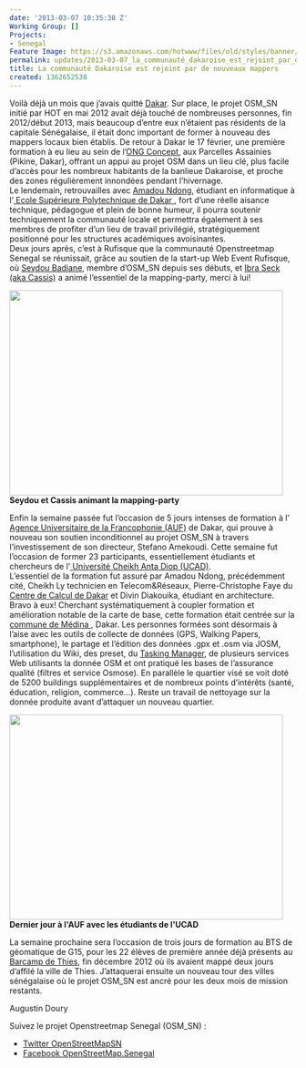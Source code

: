 ```yaml
---
date: '2013-03-07 10:35:38 Z'
Working Group: []
Projects:
- Senegal
Feature Image: https://s3.amazonaws.com/hotwww/files/old/styles/banner/public/DSCN0412petit.JPG
permalink: updates/2013-03-07_la_communauté_dakaroise_est_rejoint_par_de_nouveaux_mappers
title: La communauté Dakaroise est rejoint par de nouveaux mappers
created: 1362652538
---
```

<p>Voilà déjà un mois que j’avais quitté <a href="http://www.openstreetmap.org/?lat=14.7251&amp;lon=-17.3713&amp;zoom=12&amp;layers=M"> Dakar</a>. Sur place, le projet OSM_SN initié par HOT en mai 2012 avait déjà touché de nombreuses personnes, fin 2012/début 2013, mais beaucoup d’entre eux n’étaient pas résidents de la capitale Sénégalaise, il était donc important de former à nouveau des mappers locaux bien établis. <!--break--> De retour à Dakar le 17 février, une première formation à eu lieu au sein de l’<a href="http://www.concept-sn.org/">ONG Concept</a>, aux Parcelles Assainies (Pikine, Dakar), offrant un appui au projet OSM dans un lieu clé, plus facile d’accès pour les nombreux habitants de la banlieue Dakaroise, et proche des zones régulièrement innondées pendant l’hivernage. <br>Le lendemain, retrouvailles avec <a href="http://www.openstreetmap.org/user/ndongpotter"> Amadou Ndong</a>, étudiant en informatique à l’<a href="http://www.esp.sn/"> Ecole Supérieure Polytechnique de Dakar </a>, fort d’une réelle aisance technique, pédagogue et plein de bonne humeur, il pourra soutenir techniquement la communauté locale et permettra également à ses membres de profiter d’un lieu de travail privilégié, stratégiquement positionné pour les structures académiques avoisinantes. <br>Deux jours après, c’est à Rufisque que la communauté Openstreetmap Senegal se réunissait, grâce au soutien de la start-up Web Event Rufisque, où <a href="http://www.openstreetmap.org/user/AZ09Eureka">Seydou Badiane</a>, membre d’OSM_SN depuis ses débuts, et <a href="http://www.openstreetmap.org/user/cassismc"> Ibra Seck (aka Cassis)</a> a animé l’essentiel de la mapping-party, merci à lui!</p>
<p><img class="image-large" src="https://s3.amazonaws.com/hotwww/files/old/styles/large/public/DSCN0412petit_0.JPG?itok=klZzGXrN" alt="" style="width:480px;height:360px"><br><strong>Seydou et Cassis animant la mapping-party</strong></p>
<p>Enfin la semaine passée fut l’occasion de 5 jours intenses de formation à l’<a href="http://www.auf.org/bureau-afrique-de-l-ouest"> Agence Universitaire de la Francophonie (AUF)</a> de Dakar, qui prouve à nouveau son soutien inconditionnel au projet OSM_SN à travers l’investissement de son directeur, Stefano Amekoudi. Cette semaine fut l’occasion de former 23 participants, essentiellement étudiants et chercheurs de l’<a href="http://www.ucad.sn/"> Université Cheikh Anta Diop (UCAD)</a>. <br>L’essentiel de la formation fut assuré par Amadou Ndong, précédemment cité, Cheikh Ly technicien en Telecom&amp;Réseaux, Pierre-Christophe Faye du <a href="http://www.cci.ucad.sn/"> Centre de Calcul de Dakar</a> et Divin Diakouika, étudiant en architecture. Bravo à eux! Cherchant systématiquement à coupler formation et amélioration notable de la carte de base, cette formation était centrée sur la <a href="http://www.openstreetmap.org/?lat=14.68403&amp;lon=-17.45268&amp;zoom=16&amp;layers=M"> commune de Médina </a>, Dakar. Les personnes formées sont désormais à l’aise avec les outils de collecte de données (GPS, Walking Papers, smartphone), le partage et l’édition des données .gpx et .osm via JOSM, l’utilisation du Wiki, des preset, du <a href="http://tasks.hotosm.org/job/197"> Tasking Manager</a>, de plusieurs services Web utilisants la donnée OSM et ont pratiqué les bases de l’assurance qualité (filtres et service Osmose). En parallèle le quartier visé se voit doté de 5200 buildings supplémentaires et de nombreux points d’intérêts (santé, éducation, religion, commerce...). Reste un travail de nettoyage sur la donnée produite avant d’attaquer un nouveau quartier.</p>
<p><img class="image-large" src="https://s3.amazonaws.com/hotwww/files/old/styles/large/public/DSCN0626_0_0.JPG?itok=5WzP9QCB" alt="" style="width:480px;height:360px"><br><strong>Dernier jour à l'AUF avec les étudiants de l'UCAD</strong></p>
<p>La semaine prochaine sera l’occasion de trois jours de formation au BTS de géomatique de G15, pour les 22 élèves de première année déjà présents au <a href="http://hot.openstreetmap.org/updates/2013-01-15_animating_the_osm_senegal_community">Barcamp de Thies</a>, fin décembre 2012 où ils avaient mappé deux jours d’affilé la ville de Thies. J’attaquerai ensuite un nouveau tour des villes sénégalaise où le projet OSM_SN est ancré pour les deux mois de mission restants.</p>
<p>Augustin Doury</p>
<p>Suivez le projet Openstreetmap Senegal (OSM_SN) :</p>
<ul>
<li><a href="https://twitter.com/OpenStreetMapSn">Twitter OpenStreetMapSN</a></li>
<li><a href="https://www.facebook.com/OpenStreetMap.Senegal">Facebook OpenStreetMap.Senegal</a></li>
</ul>
